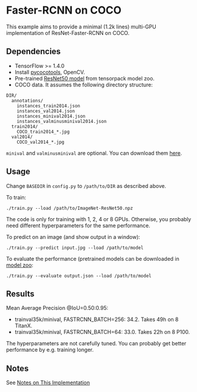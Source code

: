 # Faster-RCNN on COCO
This example aims to provide a minimal (1.2k lines) multi-GPU implementation of ResNet-Faster-RCNN on COCO.

## Dependencies
+ TensorFlow >= 1.4.0
+ Install [pycocotools](https://github.com/pdollar/coco/tree/master/PythonAPI/pycocotools), OpenCV.
+ Pre-trained [ResNet50 model](https://goo.gl/6XjK9V) from tensorpack model zoo.
+ COCO data. It assumes the following directory structure:
```
DIR/
  annotations/
    instances_train2014.json
    instances_val2014.json
    instances_minival2014.json
    instances_valminusminival2014.json
  train2014/
    COCO_train2014_*.jpg
  val2014/
    COCO_val2014_*.jpg
```
`minival` and `valminusminival` are optional. You can download them
[here](https://github.com/rbgirshick/py-faster-rcnn/blob/master/data/README.md).


## Usage
Change `BASEDIR` in `config.py` to `/path/to/DIR` as described above.

To train:
```
./train.py --load /path/to/ImageNet-ResNet50.npz
```
The code is only for training with 1, 2, 4 or 8 GPUs.
Otherwise, you probably need different hyperparameters for the same performance.

To predict on an image (and show output in a window):
```
./train.py --predict input.jpg --load /path/to/model
```

To evaluate the performance (pretrained models can be downloaded in [model zoo](https://drive.google.com/open?id=1J0xuDAuyOWiuJRm2LfGoz5PUv9_dKuxq):
```
./train.py --evaluate output.json --load /path/to/model
```

## Results

Mean Average Precision @IoU=0.50:0.95:

+ trainval35k/minival, FASTRCNN_BATCH=256: 34.2. Takes 49h on 8 TitanX.
+ trainval35k/minival, FASTRCNN_BATCH=64: 33.0. Takes 22h on 8 P100.

The hyperparameters are not carefully tuned. You can probably get better performance by e.g. training longer.

## Notes

See [Notes on This Implementation](NOTES.md)
